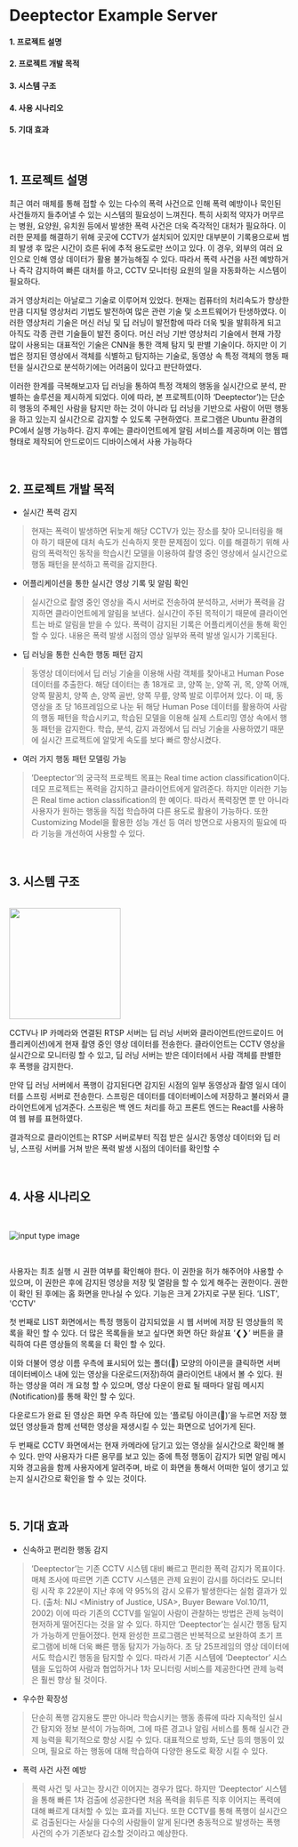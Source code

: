 # Deeptector Example Server

#### 1. 프로젝트 설명
#### 2. 프로젝트 개발 목적
#### 3. 시스템 구조
#### 4. 사용 시나리오
#### 5. 기대 효과

<br/>

## 1. 프로젝트 설명

최근 여러 매체를 통해 접할 수 있는 다수의 폭력 사건으로 인해 폭력 예방이나 묵인된 사건들까지 들추어낼 수 있는 시스템의 필요성이 느껴진다. 특히 사회적 약자가 머무르는 병원, 요양원, 유치원 등에서 발생한 폭력 사건은 더욱 즉각적인 대처가 필요하다. 이러한 문제를 해결하기 위해 곳곳에 CCTV가 설치되어 있지만 대부분이 기록용으로써 범죄 발생 후 많은 시간이 흐른 뒤에 추적 용도로만 쓰이고 있다. 이 경우, 외부의 여러 요인으로 인해 영상 데이터가 활용 불가능해질 수 있다. 따라서 폭력 사건을 사전 예방하거나 즉각 감지하여 빠른 대처를 하고, CCTV 모니터링 요원의 일을 자동화하는 시스템이 필요하다.  

과거 영상처리는 아날로그 기술로 이루어져 있었다. 현재는 컴퓨터의 처리속도가 향상한 만큼 디지털 영상처리 기법도 발전하여 많은 관련 기술 및 소프트웨어가 탄생하였다. 이러한 영상처리 기술은 머신 러닝 및 딥 러닝이 발전함에 따라 더욱 빛을 발휘하게 되고 아직도 각종 관련 기술들이 발전 중이다. 머신 러닝 기반 영상처리 기술에서 현재 가장 많이 사용되는 대표적인 기술은 CNN을 통한 객체 탐지 및 판별 기술이다. 하지만 이 기법은 정지된 영상에서 객체를 식별하고 탐지하는 기술로, 동영상 속 특정 객체의 행동 패턴을 실시간으로 분석하기에는 어려움이 있다고 판단하였다. 

이러한 한계를 극복해보고자 딥 러닝을 통하여 특정 객체의 행동을 실시간으로 분석, 판별하는 솔루션을 제시하게 되었다. 이에 따라, 본 프로젝트(이하 ‘Deeptector’)는 단순히 행동의 주체인 사람을 탐지만 하는 것이 아니라 딥 러닝을 기반으로 사람이 어떤 행동을 하고 있는지 실시간으로 감지할 수 있도록 구현하였다. 프로그램은 Ubuntu 환경의 PC에서 실행 가능하다. 감지 후에는 클라이언트에게 알림 서비스를 제공하며 이는 웹앱 형태로 제작되어 안드로이드 디바이스에서 사용 가능하다

<br/>

## 2. 프로젝트 개발 목적

- 실시간 폭력 감지  
> 현재는 폭력이 발생하면 뒤늦게 해당 CCTV가 있는 장소를 찾아 모니터링을 해야 하기 때문에 대처 속도가 신속하지 못한 문제점이 있다. 이를 해결하기 위해 사람의 폭력적인 동작을 학습시킨 모델을 이용하여 촬영 중인 영상에서 실시간으로 행동 패턴을 분석하고 폭력을 감지한다. 

- 어플리케이션을 통한 실시간 영상 기록 및 알림 확인  
> 실시간으로 촬영 중인 영상을 즉시 서버로 전송하여 분석하고, 서버가 폭력을 감지하면 클라이언트에게 알림을 보낸다. 실시간이 주된 목적이기 때문에 클라이언트는 바로 알림을 받을 수 있다. 폭력이 감지된 기록은 어플리케이션을 통해 확인할 수 있다. 내용은 폭력 발생 시점의 영상 일부와 폭력 발생 일시가 기록된다.

- 딥 러닝을 통한 신속한 행동 패턴 감지 
> 동영상 데이터에서 딥 러닝 기술을 이용해 사람 객체를 찾아내고 Human Pose 데이터를 추출한다. 해당 데이터는 총 18개로 코, 양쪽 눈, 양쪽 귀, 목, 양쪽 어깨, 양쪽 팔꿈치, 양쪽 손, 양쪽 골반, 양쪽 무릎, 양쪽 발로 이루어져 있다. 이 때, 동영상을 초 당 16프레임으로 나눈 뒤 해당 Human Pose 데이터를 활용하여 사람의 행동 패턴을 학습시키고, 학습된 모델을 이용해 실제 스트리밍 영상 속에서 행동 패턴을 감지한다. 학습, 분석, 감지 과정에서 딥 러닝 기술을 사용하였기 때문에 실시간 프로젝트에 알맞게 속도를 보다 빠르 향상시켰다.

- 여러 가지 행동 패턴 모델링 가능 
> ’Deeptector’의 궁극적 프로젝트 목표는 Real time action classification이다. 데모 프로젝트는 폭력을 감지하고 클라이언트에게 알려준다. 하지만 이러한 기능은 Real time action classification의 한 예이다. 따라서 폭력장면 뿐 만 아니라 사용자가 원하는 행동을 직접 학습하여 다른 용도로 활용이 가능하다. 또한 Customizing Model을 활용한 성능 개선 등 여러 방면으로 사용자의 필요에 따라 기능을 개선하여 사용할 수 있다.


<br/>

## 3. 시스템 구조

<br/>

<img width="200" src="https://user-images.githubusercontent.com/30898520/46716541-67e92880-cc9f-11e8-8e61-edf5adc0045c.png">

<br/>


CCTV나 IP 카메라와 연결된 RTSP 서버는 딥 러닝 서버와 클라이언트(안드로이드 어플리케이션)에게 현재 촬영 중인 영상 데이터를 전송한다. 클라이언트는 CCTV 영상을 실시간으로 모니터링 할 수 있고, 딥 러닝 서버는 받은 데이터에서 사람 객체를 판별한 후 폭행을 감지한다.

만약 딥 러닝 서버에서 폭행이 감지된다면 감지된 시점의 일부 동영상과 촬영 일시 데이터를 스프링 서버로 전송한다. 스프링은 데이터를 데이터베이스에 저장하고 불러와서 클라이언트에게 넘겨준다. 스프링은 백 엔드 처리를 하고 프론트 엔드는 React를 사용하여 웹 뷰를 표현하였다.

결과적으로 클라이언트는 RTSP 서버로부터 직접 받은 실시간 동영상 데이터와 
딥 러닝, 스프링 서버를 거쳐 받은 폭력 발생 시점의 데이터를 확인할 수 


<br/>

## 4. 사용 시나리오

<br/>

![input type image](img/useage)

<br/>


사용자는 최초 실행 시 권한 여부를 확인해야 한다. 이 권한을 허가 해주어야 사용할 수 있으며, 이 권한은 후에 감지된 영상을 저장 및 열람을 할 수 있게 해주는 권한이다. 권한이 확인 된 후에는 홈 화면을 만나실 수 있다. 기능은 크게 2가지로 구분 된다. ‘LIST', 'CCTV'

첫 번째로 LIST 화면에서는 특정 행동이 감지되었을 시 웹 서버에 저장 된 영상들의 목록을 확인 할 수 있다. 더 많은 목록들을 보고 싶다면 화면 하단 화살표 ‘❮❯’ 버튼을 클릭하여 다른 영상들의 목록을 더 확인 할 수 있다. 

이와 더불어 영상 이름 우측에 표시되어 있는 폴더() 모양의 아이콘을 클릭하면 서버 데이터베이스 내에 있는 영상을 다운로드(저장)하여 클라이언트 내에서 볼 수 있다. 원하는 영상을 여러 개 요청 할 수 있으며, 영상 다운이 완료 될 때마다 알림 메시지(Notification)를 통해 확인 할 수 있다.

다운로드가 완료 된 영상은 화면 우측 하단에 있는 ‘플로팅 아이콘()’을 누르면 저장 했었던 영상들과 함께 선택한 영상을 재생시킬 수 있는 화면으로 넘어가게 된다. 

두 번째로 CCTV 화면에서는 현재 카메라에 담기고 있는 영상을 실시간으로 확인해 볼 수 있다. 만약 사용자가 다른 용무를 보고 있는 중에 특정 행동이 감지가 되면 알림 메시지와 경고음을 함께 사용자에게 알려주며, 바로 이 화면을 통해서 어떠한 일이 생기고 있는지 실시간으로 확인을 할 수 있는 것이다.


<br/>

## 5. 기대 효과

- 신속하고 편리한 행동 감지 

> ’Deeptector’는 기존 CCTV 시스템 대비 빠르고 편리한 폭력 감지가 목표이다. 매체 조사에 따르면 기존 CCTV 시스템은 관제 요원이 감시를 하더라도 모니터링 시작 후 22분이 지난 후에 약 95%의 감시 오류가 발생한다는 실험 결과가 있다. (출처: NIJ <Ministry of Justice, USA>, Buyer Beware Vol.10/11, 2002) 이에 따라 기존의 CCTV를 일일이 사람이 관찰하는 방법은 관제 능력이 현저하게 떨어진다는 것을 알 수 있다. 하지만 ‘Deeptector’는 실시간 행동 탐지가 가능하게 만들어졌다. 현재 완성한 프로그램은 반복적으로 보완하여 초기 프로그램에 비해 더욱 빠른 행동 탐지가 가능하다. 초 당 25프레임의 영상 데이터에서도 학습시킨 행동을 탐지할 수 있다. 따라서 기존 시스템에 ’Deeptector’ 시스템을 도입하여 사람과 협업하거나 1차 모니터링 서비스를 제공한다면 관제 능력은 훨씬 향상 될 것이다.

- 우수한 확장성 

> 단순히 폭행 감지용도 뿐만 아니라 학습시키는 행동 종류에 따라 지속적인 실시간 탐지와 정보 분석이 가능하며, 그에 따른 경고나 알림 서비스를 통해 실시간 관제 능력을 획기적으로 향상 시킬 수 있다. 대표적으로 방화, 도난 등의 행동이 있으며, 필요로 하는 행동에 대해 학습하여 다양한 용도로 확장 시킬 수 있다.

- 폭력 사건 사전 예방 

> 폭력 사건 및 사고는 장시간 이어지는 경우가 많다. 하지만 ‘Deeptector‘ 시스템을 통해 빠른 1차 검출에 성공한다면 처음 폭력을 휘두른 직후 이어지는 폭력에 대해 빠르게 대처할 수 있는 효과를 지닌다. 또한 CCTV를 통해 폭행이 실시간으로 검출된다는 사실을 다수의 사람들이 알게 된다면 충동적으로 발생하는 폭행 사건의 수가 기존보다 감소할 것이라고 예상한다.

